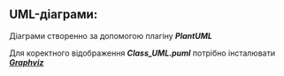 ## UML-діаграми:

 Діаграми створенно за допомогою плагіну ***_PlantUML_***

Для коректного відображення ***_Сlass_UML.puml_*** 
потрібно інсталювати ***_[Graphviz](https://graphviz.org/download/)_***
